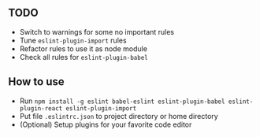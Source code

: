 ## TODO

- Switch to warnings for some no important rules
- Tune `eslint-plugin-import` rules
- Refactor rules to use it as node module
- Check all rules for `eslint-plugin-babel`

## How to use

- Run `npm install -g eslint babel-eslint eslint-plugin-babel eslint-plugin-react eslint-plugin-import`
- Put file `.eslintrc.json` to project directory or home directory
- (Optional) Setup plugins for your favorite code editor
